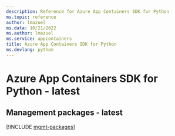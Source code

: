 ```yaml
---
description: Reference for Azure App Containers SDK for Python
ms.topic: reference
author: lmazuel
ms.data: 10/21/2022
ms.author: lmazuel
ms.service: appcontainers
title: Azure App Containers SDK for Python
ms.devlang: python
---
```

# Azure App Containers SDK for Python - latest

## Management packages - latest
[!INCLUDE [mgmt-packages](app-containers-mgmt-index.md)]